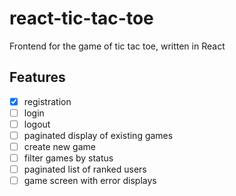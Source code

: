 # react-tic-tac-toe
Frontend for the game of tic tac toe, written in React

## Features

- [x] registration
- [ ] login
- [ ] logout
- [ ] paginated display of existing games
- [ ] create new game
- [ ] filter games by status
- [ ] paginated list of ranked users
- [ ] game screen with error displays
